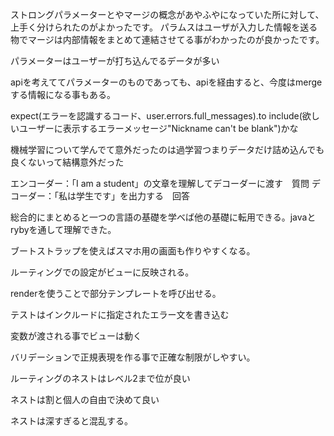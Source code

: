 ストロングパラメーターとやマージの概念があやふやになっていた所に対して、上手く分けられたのがよかったです。
パラムスはユーザが入力した情報を送る物でマージは内部情報をまとめて連結させてる事がわかったのが良かったです。<br>

パラメーターはユーザーが打ち込んでるデータが多い

apiを考えててパラメーターのものであっても、apiを経由すると、今度はmergeする情報になる事もある。


expect(エラーを認識するコード、user.errors.full_messages).to include(欲しいユーザーに表示するエラーメッセージ"Nickname can't be blank")かな


機械学習について学んでて意外だったのは過学習つまりデータだけ詰め込んでも良くないって結構意外だった

エンコーダー：「I am a student」の文章を理解してデコーダーに渡す　質問
デコーダー：「私は学生です」を出力する　回答

総合的にまとめると一つの言語の基礎を学べば他の基礎に転用できる。javaとrybyを通して理解できた。

ブートストラップを使えばスマホ用の画面も作りやすくなる。

ルーティングでの設定がビューに反映される。

renderを使うことで部分テンプレートを呼び出せる。

テストはインクルードに指定されたエラー文を書き込む


変数が渡される事でビューは動く

バリデーションで正規表現を作る事で正確な制限がしやすい。

ルーティングのネストはレベル2まで位が良い

ネストは割と個人の自由で決めて良い

ネストは深すぎると混乱する。
